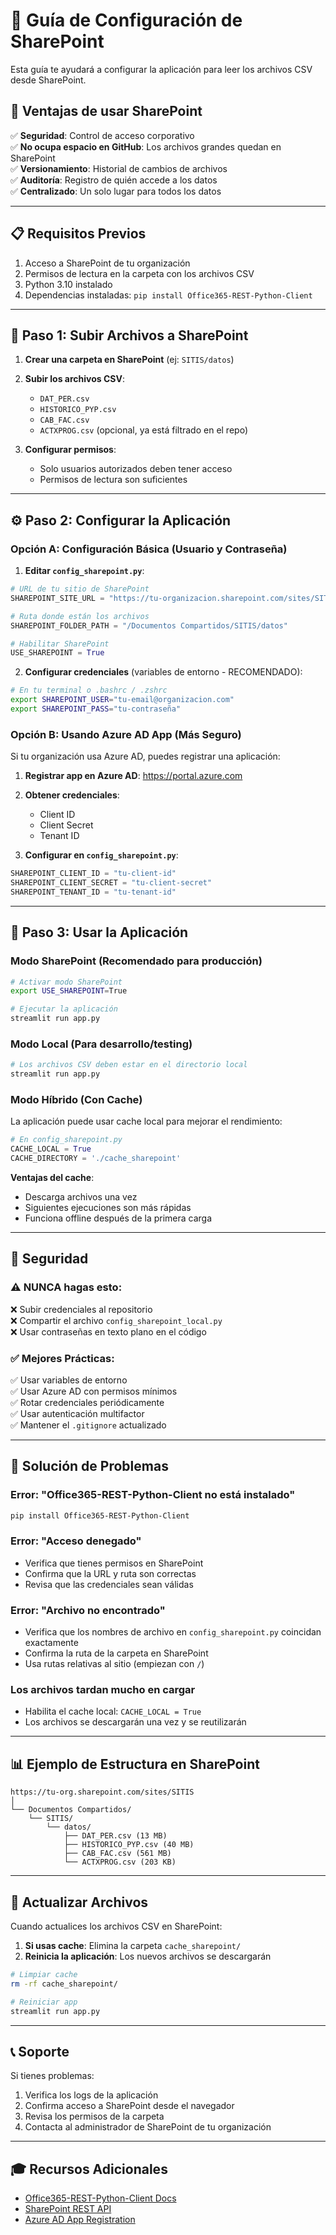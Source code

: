 # 📘 Guía de Configuración de SharePoint

Esta guía te ayudará a configurar la aplicación para leer los archivos CSV desde SharePoint.

## 🎯 Ventajas de usar SharePoint

✅ **Seguridad**: Control de acceso corporativo  
✅ **No ocupa espacio en GitHub**: Los archivos grandes quedan en SharePoint  
✅ **Versionamiento**: Historial de cambios de archivos  
✅ **Auditoría**: Registro de quién accede a los datos  
✅ **Centralizado**: Un solo lugar para todos los datos

---

## 📋 Requisitos Previos

1. Acceso a SharePoint de tu organización
2. Permisos de lectura en la carpeta con los archivos CSV
3. Python 3.10 instalado
4. Dependencias instaladas: `pip install Office365-REST-Python-Client`

---

## 🔧 Paso 1: Subir Archivos a SharePoint

1. **Crear una carpeta en SharePoint** (ej: `SITIS/datos`)
2. **Subir los archivos CSV**:
   - `DAT_PER.csv`
   - `HISTORICO_PYP.csv`
   - `CAB_FAC.csv`
   - `ACTXPROG.csv` (opcional, ya está filtrado en el repo)

3. **Configurar permisos**:
   - Solo usuarios autorizados deben tener acceso
   - Permisos de lectura son suficientes

---

## ⚙️ Paso 2: Configurar la Aplicación

### Opción A: Configuración Básica (Usuario y Contraseña)

1. **Editar `config_sharepoint.py`**:

```python
# URL de tu sitio de SharePoint
SHAREPOINT_SITE_URL = "https://tu-organizacion.sharepoint.com/sites/SITIS"

# Ruta donde están los archivos
SHAREPOINT_FOLDER_PATH = "/Documentos Compartidos/SITIS/datos"

# Habilitar SharePoint
USE_SHAREPOINT = True
```

2. **Configurar credenciales** (variables de entorno - RECOMENDADO):

```bash
# En tu terminal o .bashrc / .zshrc
export SHAREPOINT_USER="tu-email@organizacion.com"
export SHAREPOINT_PASS="tu-contraseña"
```

### Opción B: Usando Azure AD App (Más Seguro)

Si tu organización usa Azure AD, puedes registrar una aplicación:

1. **Registrar app en Azure AD**: https://portal.azure.com
2. **Obtener credenciales**:
   - Client ID
   - Client Secret
   - Tenant ID

3. **Configurar en `config_sharepoint.py`**:

```python
SHAREPOINT_CLIENT_ID = "tu-client-id"
SHAREPOINT_CLIENT_SECRET = "tu-client-secret"
SHAREPOINT_TENANT_ID = "tu-tenant-id"
```

---

## 🚀 Paso 3: Usar la Aplicación

### Modo SharePoint (Recomendado para producción)

```bash
# Activar modo SharePoint
export USE_SHAREPOINT=True

# Ejecutar la aplicación
streamlit run app.py
```

### Modo Local (Para desarrollo/testing)

```bash
# Los archivos CSV deben estar en el directorio local
streamlit run app.py
```

### Modo Híbrido (Con Cache)

La aplicación puede usar cache local para mejorar el rendimiento:

```python
# En config_sharepoint.py
CACHE_LOCAL = True
CACHE_DIRECTORY = './cache_sharepoint'
```

**Ventajas del cache**:
- Descarga archivos una vez
- Siguientes ejecuciones son más rápidas
- Funciona offline después de la primera carga

---

## 🔐 Seguridad

### ⚠️ NUNCA hagas esto:

❌ Subir credenciales al repositorio  
❌ Compartir el archivo `config_sharepoint_local.py`  
❌ Usar contraseñas en texto plano en el código

### ✅ Mejores Prácticas:

✅ Usar variables de entorno  
✅ Usar Azure AD con permisos mínimos  
✅ Rotar credenciales periódicamente  
✅ Usar autenticación multifactor  
✅ Mantener el `.gitignore` actualizado

---

## 🐛 Solución de Problemas

### Error: "Office365-REST-Python-Client no está instalado"

```bash
pip install Office365-REST-Python-Client
```

### Error: "Acceso denegado"

- Verifica que tienes permisos en SharePoint
- Confirma que la URL y ruta son correctas
- Revisa que las credenciales sean válidas

### Error: "Archivo no encontrado"

- Verifica que los nombres de archivo en `config_sharepoint.py` coincidan exactamente
- Confirma la ruta de la carpeta en SharePoint
- Usa rutas relativas al sitio (empiezan con `/`)

### Los archivos tardan mucho en cargar

- Habilita el cache local: `CACHE_LOCAL = True`
- Los archivos se descargarán una vez y se reutilizarán

---

## 📊 Ejemplo de Estructura en SharePoint

```
https://tu-org.sharepoint.com/sites/SITIS
│
└── Documentos Compartidos/
    └── SITIS/
        └── datos/
            ├── DAT_PER.csv (13 MB)
            ├── HISTORICO_PYP.csv (40 MB)
            ├── CAB_FAC.csv (561 MB)
            └── ACTXPROG.csv (203 KB)
```

---

## 🔄 Actualizar Archivos

Cuando actualices los archivos CSV en SharePoint:

1. **Si usas cache**: Elimina la carpeta `cache_sharepoint/`
2. **Reinicia la aplicación**: Los nuevos archivos se descargarán

```bash
# Limpiar cache
rm -rf cache_sharepoint/

# Reiniciar app
streamlit run app.py
```

---

## 📞 Soporte

Si tienes problemas:

1. Verifica los logs de la aplicación
2. Confirma acceso a SharePoint desde el navegador
3. Revisa los permisos de la carpeta
4. Contacta al administrador de SharePoint de tu organización

---

## 🎓 Recursos Adicionales

- [Office365-REST-Python-Client Docs](https://github.com/vgrem/Office365-REST-Python-Client)
- [SharePoint REST API](https://learn.microsoft.com/en-us/sharepoint/dev/sp-add-ins/get-to-know-the-sharepoint-rest-service)
- [Azure AD App Registration](https://learn.microsoft.com/en-us/azure/active-directory/develop/quickstart-register-app)


